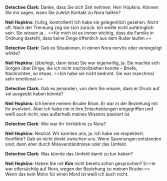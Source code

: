 **Detective Clark:** Danke, dass Sie sich Zeit nehmen, Herr Hopkins. Können Sie mir sagen, wann Sie zuletzt Kontakt zu Nora hatten?

**Neil Hopkins:** (ruhig, kontrolliert) Ich habe sie gelegentlich gesehen. Nicht oft. Nach der Trennung zog sie sich zurück. Ich wollte nicht aufdringlich sein. Sie wissen ja… ==für mich ist es immer wichtig, dass die Familie in Ordnung dasteht, dass keine Dinge öffentlich aus dem Ruder laufen.==

**Detective Clark:** Gab es Situationen, in denen Nora nervös oder verängstigt wirkte?

**Neil Hopkins:** (überlegt, dann leise) Sie war eigenwillig, ja. Sie machte sich Sorgen über Dinge, die ich nicht nachvollziehen konnte – Briefe, Nachrichten, so etwas. ==Ich habe sie nicht bedroht. Sie war manchmal sehr emotional.==

**Detective Clark:** Gab es jemanden, von dem Sie wissen, dass er Druck auf sie ausgeübt haben könnte?

**Neil Hopkins:**  Ich kenne meinen Bruder Brian. Er war in der Beziehung mit ihr involviert. Aber ich habe nie in ihre Entscheidungen eingegriffen und weiß auch nicht, was außerhalb meines Wissens passiert ist.

**Detective Clark:** Wie war Ihr Verhältnis zu Nora?

**Neil Hopkins:** Neutral. Wir kannten uns, ja. Ich habe sie respektiert. Konflikte? Gab es nicht direkt zwischen uns. Wenn Spannungen entstanden sind, dann eher durch Missverständnisse oder das Umfeld.

**Detective Clark:** Was könnte das Umfeld damit zu tun haben?

**Neil Hopkins:** Haben Sie mit ***Kim*** nicht bereits schon gesprochen? S==ie war eifersüchtig auf Nora, wegen der Beziehung zu meinen Bruder.== Wenn das kein Motiv für einen Mord ist weiß ich auch nicht.

